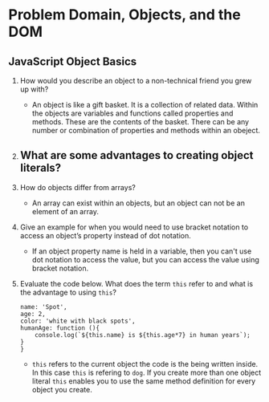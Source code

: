 # Problem Domain, Objects, and the DOM

## JavaScript Object Basics

1. How would you describe an object to a non-technical friend you grew up with?
    - An object is like a gift basket. It is a collection of related data. Within the objects are variables and functions called properties and methods. These are the contents of the basket. There can be any number or combination of properties and methods within an obeject.

2. What are some advantages to creating object literals?
    -  

3. How do objects differ from arrays?
    - An array can exist within an objects, but an object can not be an element of an array.

4. Give an example for when you would need to use bracket notation to access an object’s property instead of dot notation.
    - If an object property name is held in a variable, then you can't use dot notation to access the value, but you can access the value using bracket notation.

5. Evaluate the code below. What does the term ```this``` refer to and what is the advantage to using ```this```? 
    ``` const dog = {
    name: 'Spot',
    age: 2,
    color: 'white with black spots',
    humanAge: function (){
        console.log(`${this.name} is ${this.age*7} in human years`);
    }
    }   
    ```
    - ```this``` refers to the current object the code is the being written inside. In this case ```this``` is refering to ```dog```. If you create more than one object literal ```this``` enables you to use the same method definition for every object you create.
